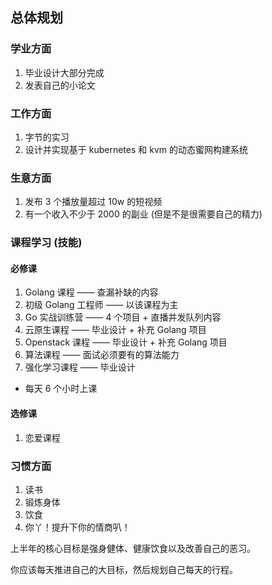 ## 总体规划

### 学业方面

1. 毕业设计大部分完成
2. 发表自己的小论文

### 工作方面

1. 字节的实习
2. 设计并实现基于 kubernetes 和 kvm 的动态蜜网构建系统

### 生意方面

1. 发布 3 个播放量超过 10w 的短视频
2. 有一个收入不少于 2000 的副业 (但是不是很需要自己的精力)

### 课程学习 (技能)

#### 必修课

1. Golang 课程 —— 查漏补缺的内容
2. 初级 Golang 工程师 —— 以该课程为主
3. Go 实战训练营 —— 4 个项目 + 直播并发队列内容
4. 云原生课程 —— 毕业设计 + 补充 Golang 项目
5. Openstack 课程 —— 毕业设计 + 补充 Golang 项目
6. 算法课程 —— 面试必须要有的算法能力
7. 强化学习课程 —— 毕业设计

- 每天 6 个小时上课

#### 选修课

1. 恋爱课程

### 习惯方面

1. 读书
2. 锻炼身体
3. 饮食
4. 你丫！提升下你的情商叭！

上半年的核心目标是强身健体、健康饮食以及改善自己的恶习。

你应该每天推进自己的大目标，然后规划自己每天的行程。
